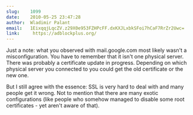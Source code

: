 ```yaml
---
slug:    1099
date:    2010-05-25 23:47:28
author:  Wladimir Palant
email:   1EixqqjLqcZV.z29X0e953FZHPcFF.dxKXJLxbkSFoi7hCaF7RrZr2Uwc=
link:     https://adblockplus.org/
---
```


Just a note: what you observed with mail.google.com most likely wasn't
a misconfiguration. You have to remember that it isn't one physical
server. There was probably a certificate update in progress. Depending
on which physical server you connected to you could get the old
certificate or the new one.

But I still agree with the essence: SSL is very hard to deal with and
many people get it wrong. Not to mention that there are many exotic
configurations (like people who somehow managed to disable some root
certificates - yet aren't aware of that).
